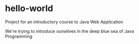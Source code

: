 # hello-world
Project for an introductory course to Java Web Application

We're trying to introduce ourselves in the deep blue sea of Java Programming
